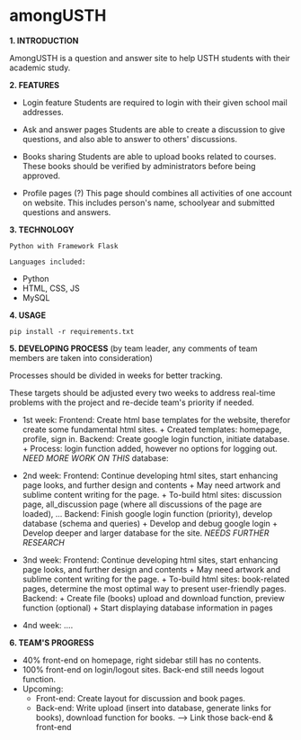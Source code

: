 # amongUSTH

**1. INTRODUCTION**

AmongUSTH is a question and answer site to help USTH students with their academic study. 

**2. FEATURES**

* Login feature
    Students are required to login with their given school mail addresses.

* Ask and answer pages
    Students are able to create a discussion to give questions, and also able to answer to others' discussions.

* Books sharing
    Students are able to upload books related to courses. These books should be verified by administrators before being approved.

* Profile pages (?)
    This page should combines all activities of one account on website.
    This includes person's name, schoolyear and submitted questions and answers.

**3. TECHNOLOGY**

	Python with Framework Flask

	Languages included:

* Python
* HTML, CSS, JS
* MySQL

**4. USAGE**

	pip install -r requirements.txt
	

**5. DEVELOPING PROCESS** (by team leader, any comments of team members are taken into consideration)

Processes should be divided in weeks for better tracking. 

These targets should be adjusted every two weeks to address real-time problems with the project and re-decide team's priority if needed.

- 1st week: Frontend: Create html base templates for the website, therefor create some fundamental html sites.
		+ Created templates: homepage, profile, sign in.
            Backend: Create google login function, initiate database.
		+ Process: login function added, however no options for logging out. *NEED MORE WORK ON THIS*
			   database: 
	
- 2nd week: Frontend: Continue developing html sites, start enhancing page looks, and further design and contents
		+ May need artwork and sublime content writing for the page.
		+ To-build html sites: discussion page, all_discussion page (where all discussions of the page are loaded), ...
	    Backend: Finish google login function (priority), develop database (schema and queries)
	        + Develop and debug google login
		+ Develop deeper and larger database for the site. *NEEDS FURTHER RESEARCH*
		
- 3nd week: Frontend: Continue developing html sites, start enhancing page looks, and further design and contents
		+ May need artwork and sublime content writing for the page.
		+ To-build html sites: book-related pages, determine the most optimal way to present user-friendly pages.
	    Backend: 
	    	+ Create file (books) upload and download function, preview function (optional)
	    	+ Start displaying database information in pages
		
- 4nd week: ....

**6. TEAM'S PROGRESS**
- 40% front-end on homepage, right sidebar still has no contents.
- 100% front-end on login/logout sites. Back-end still needs logout function.
- Upcoming: 
	+ Front-end: Create layout for discussion and book pages.
	+ Back-end: Write upload (insert into database, generate links for books), download function for books.
	--> Link those back-end & front-end
		



